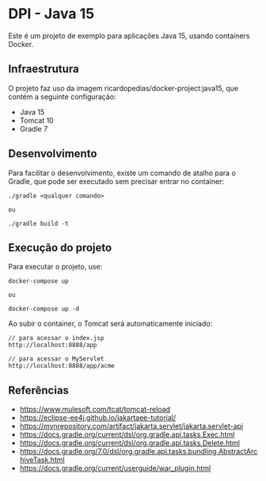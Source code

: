 # DPI - Java 15

Este é um projeto de exemplo para aplicações Java 15, usando containers Docker.

## Infraestrutura

O projeto faz uso da imagem ricardopedias/docker-project:java15, que contém a 
seguinte configuração:

- Java 15
- Tomcat 10
- Gradle 7

## Desenvolvimento

Para facilitar o desenvolvimento, existe um comando de atalho para o Gradle,
que pode ser executado sem precisar entrar no container:

```
./gradle <qualquer comando>

ou

./gradle build -t
```

## Execução do projeto

Para executar o projeto, use:

```
docker-compose up

ou

docker-compose up -d
```

Ao subir o container, o Tomcat será automaticamente iniciado:

```
// para acessar o index.jsp
http://localhost:8888/app 

// para acessar o MyServlet
http://localhost:8888/app/acme
```


## Referências

- https://www.mulesoft.com/tcat/tomcat-reload
- https://eclipse-ee4j.github.io/jakartaee-tutorial/
- https://mvnrepository.com/artifact/jakarta.servlet/jakarta.servlet-api
- https://docs.gradle.org/current/dsl/org.gradle.api.tasks.Exec.html
- https://docs.gradle.org/current/dsl/org.gradle.api.tasks.Delete.html
- https://docs.gradle.org/7.0/dsl/org.gradle.api.tasks.bundling.AbstractArchiveTask.html
- https://docs.gradle.org/current/userguide/war_plugin.html
